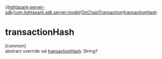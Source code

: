 //[lightspark-server-sdk](../../../index.md)/[com.lightspark.sdk.server.model](../index.md)/[OnChainTransaction](index.md)/[transactionHash](transaction-hash.md)

# transactionHash

[common]\
abstract override val [transactionHash](transaction-hash.md): String?
